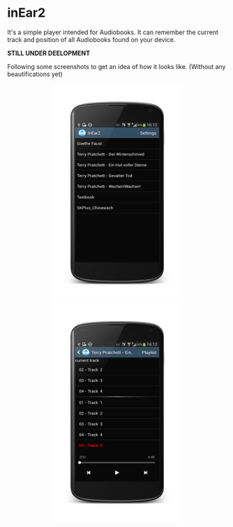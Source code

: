 inEar2
======

It's a simple player intended for Audiobooks.
It can remember the current track and position of all Audiobooks found on your device.

**STILL UNDER DEELOPMENT**  

Following some screenshots to get an idea of how it looks like. (Without any beautifications yet)
<center>
<img src=screenshot2.png width=300 height=500> <img src=screenshot1.png width=300 height=500>
</center>
